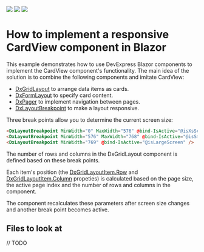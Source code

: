 <!-- default badges list -->
![](https://img.shields.io/endpoint?url=https://codecentral.devexpress.com/api/v1/VersionRange/500877130/22.1.3%2B)
[![](https://img.shields.io/badge/Open_in_DevExpress_Support_Center-FF7200?style=flat-square&logo=DevExpress&logoColor=white)](https://supportcenter.devexpress.com/ticket/details/T1094086)
[![](https://img.shields.io/badge/📖_How_to_use_DevExpress_Examples-e9f6fc?style=flat-square)](https://docs.devexpress.com/GeneralInformation/403183)
<!-- default badges end -->
# How to implement a responsive CardView component in Blazor 

This example demonstrates how to use DevExpress Blazor components to implement the CardView component's functionality. The main idea of the solution is to combine the following components and imitate CardView:
- [DxGridLayout](https://docs.devexpress.com/Blazor/DevExpress.Blazor.DxGridLayout " DxGridLayout") to arrange data items as cards.
- [DxFormLayout](https://docs.devexpress.com/Blazor/DevExpress.Blazor.DxFormLayout "DxFormLayout") to specify card content.
- [DxPager](https://docs.devexpress.com/Blazor/DevExpress.Blazor.DxPager "DxPager") to implement navigation between pages.
- [DxLayoutBreakpoint](https://docs.devexpress.com/Blazor/DevExpress.Blazor.DxLayoutBreakpoint "DxLayoutBreakpoint") to make a layout responsive. 

Three break points allow you to determine the current screen size:
 ```html
<DxLayoutBreakpoint MinWidth="0" MaxWidth="576" @bind-IsActive="@isXsScreen" />
<DxLayoutBreakpoint MinWidth="576" MaxWidth="768" @bind-IsActive="@isSmScreen" />
<DxLayoutBreakpoint MinWidth="769" @bind-IsActive="@isLargeScreen" />
```
The number of rows and columns in the DxGridLayout component is defined based on these break points. 

Each item's position (the [DxGridLayoutItem.Row](https://docs.devexpress.com/Blazor/DevExpress.Blazor.DxGridLayoutItem.Row "DxGridLayoutItem.Row") and [DxGridLayoutItem.Column](https://docs.devexpress.com/Blazor/DevExpress.Blazor.DxGridLayoutItem.Column "DxGridLayoutItem.Column") propeties) is calculated based on the page size, the active page index and the number of rows and columns in the component. 

The component recalculates these parameters after screen size changes and another break point becomes active. 

 ## Files to look at
 // TODO
 
 
